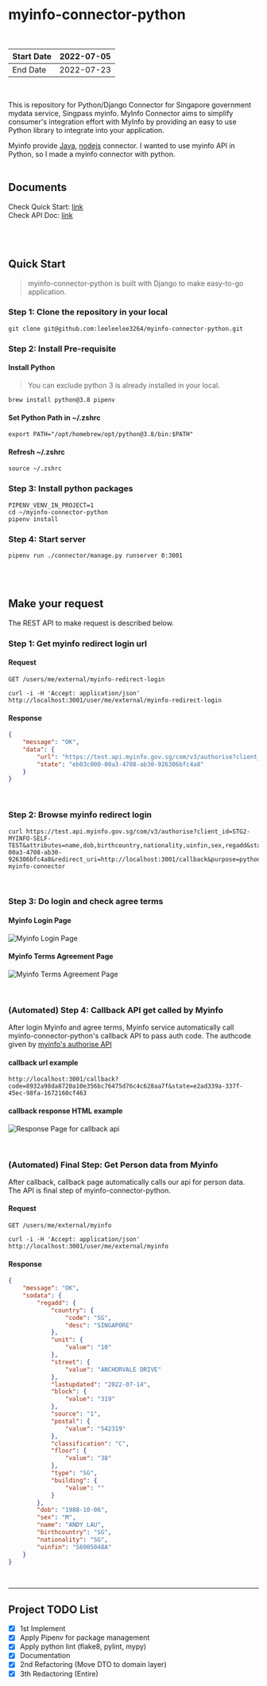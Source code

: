 # myinfo-connector-python

<br> 

| Start Date      | 2022-07-05                                          |
|-----------------|-----------------------------------------------------|
| End Date        | 2022-07-23                                          |
 
 <br> 
 
This is repository for Python/Django Connector for Singapore government mydata service, Singpass myinfo. 
MyInfo Connector aims to simplify consumer's integration effort with MyInfo by providing an easy to use Python library to integrate into your application.

Myinfo provide [Java](https://github.com/singpass/myinfo-connector-java), [nodejs](https://github.com/singpass/myinfo-connector-nodejs) connector. I wanted to use myinfo API in Python, so I made a myinfo connector with python.
<br> 
<br> 

## Documents 

Check Quick Start: [link](https://leelee-1.gitbook.io/myinfo-connector-python-api-doc/myinfo-connector-python-api/quick-start) <br> 
Check API Doc: [link](https://leelee-1.gitbook.io/myinfo-connector-python-api-doc/myinfo-connector-python-api/v1.0)


<br> 
<br> 

## Quick Start 

> myinfo-connector-python is built with Django to make easy-to-go application.


### Step 1: Clone the repository in your local


```
git clone git@github.com:leeleelee3264/myinfo-connector-python.git
```

### Step 2: Install Pre-requisite

#### Install Python

> You can exclude python 3 is already installed in your local.

```
brew install python@3.8 pipenv
```

#### Set Python Path in \~/.zshrc
```
export PATH="/opt/homebrew/opt/python@3.8/bin:$PATH"
```
#### Refresh \~/.zshrc&#x20;
```
source ~/.zshrc
```


### Step 3: Install python packages
```
PIPENV_VENV_IN_PROJECT=1 
cd ~/myinfo-connector-python
pipenv install 
```

### Step 4: Start server
```
pipenv run ./connector/manage.py runserver 0:3001
```
<br> 
<br> 

## Make your request
The REST API to make request is described below.

### Step 1: Get myinfo redirect login url

#### Request 
`GET /users/me/external/myinfo-redirect-login`

```
curl -i -H 'Accept: application/json' http://localhost:3001/user/me/external/myinfo-redirect-login
```

#### Response
```json
{
    "message": "OK",
    "data": {
        "url": "https://test.api.myinfo.gov.sg/com/v3/authorise?client_id=STG2-MYINFO-SELF-TEST&attributes=name,dob,birthcountry,nationality,uinfin,sex,regadd&state=eb03c000-00a3-4708-ab30-926306bfc4a8&redirect_uri=http://localhost:3001/callback&purpose=python-myinfo-connector",
        "state": "eb03c000-00a3-4708-ab30-926306bfc4a8"
    }
}
```

<br>

### Step 2: Browse myinfo redirect login

```
curl https://test.api.myinfo.gov.sg/com/v3/authorise?client_id=STG2-MYINFO-SELF-TEST&attributes=name,dob,birthcountry,nationality,uinfin,sex,regadd&state=eb03c000-00a3-4708-ab30-926306bfc4a8&redirect_uri=http://localhost:3001/callback&purpose=python-myinfo-connector
```

<br>

### Step 3: Do login and check agree terms

#### Myinfo Login Page
![Myinfo Login Page](https://3820993574-files.gitbook.io/~/files/v0/b/gitbook-x-prod.appspot.com/o/spaces%2FlInvAOhF8qXySERII8EX%2Fuploads%2FE6IjtdApO2Y4Vh0Jmv7F%2F%E1%84%89%E1%85%B3%E1%84%8F%E1%85%B3%E1%84%85%E1%85%B5%E1%86%AB%E1%84%89%E1%85%A3%E1%86%BA%202022-07-23%20%E1%84%8B%E1%85%A9%E1%84%8C%E1%85%A5%E1%86%AB%2010.18.51.png?alt=media&token=a5dea997-eaa6-4e97-a6d2-34d44874c174)


#### Myinfo Terms Agreement Page
![Myinfo Terms Agreement Page](https://3820993574-files.gitbook.io/~/files/v0/b/gitbook-x-prod.appspot.com/o/spaces%2FlInvAOhF8qXySERII8EX%2Fuploads%2F0Rkc1LoDTjZN6MelW1a6%2F%E1%84%89%E1%85%B3%E1%84%8F%E1%85%B3%E1%84%85%E1%85%B5%E1%86%AB%E1%84%89%E1%85%A3%E1%86%BA%202022-07-23%20%E1%84%8B%E1%85%A9%E1%84%8C%E1%85%A5%E1%86%AB%2010.19.35.png?alt=media&token=8a57d719-9333-40af-8fbc-af566b914471)

<br>

### (Automated) Step 4: Callback API get called by Myinfo

After login Myinfo and agree terms, Myinfo service automatically call myinfo-connector-python's callback API to pass auth code.
The authcode given by [myinfo's authorise API](https://public.cloud.myinfo.gov.sg/myinfo/api/myinfo-kyc-v3.2.2.html#operation/getauthorise)

#### callback url example

```
http://localhost:3001/callback?code=8932a98da8720a10e356bc76475d76c4c628aa7f&state=e2ad339a-337f-45ec-98fa-1672160cf463
```

#### callback response HTML example
![Response Page for callback api](https://3820993574-files.gitbook.io/~/files/v0/b/gitbook-x-prod.appspot.com/o/spaces%2FlInvAOhF8qXySERII8EX%2Fuploads%2FAR3Gcn5qGLw3XJOdDkUI%2F%E1%84%89%E1%85%B3%E1%84%8F%E1%85%B3%E1%84%85%E1%85%B5%E1%86%AB%E1%84%89%E1%85%A3%E1%86%BA%202022-07-23%20%E1%84%8B%E1%85%A9%E1%84%8C%E1%85%A5%E1%86%AB%2010.32.34.png?alt=media&token=88db50e3-c937-481d-93e1-0e69b4c7c16b)

<br>

### (Automated) Final Step: Get Person data from Myinfo

After callback, callback page automatically calls our api for person data. The API is final step of myinfo-connector-python.

#### Request 
`GET /users/me/external/myinfo`

```
curl -i -H 'Accept: application/json' http://localhost:3001/user/me/external/myinfo
```

#### Response 

```json
{
    "message": "OK",
    "sodata": {
        "regadd": {
            "country": {
                "code": "SG",
                "desc": "SINGAPORE"
            },
            "unit": {
                "value": "10"
            },
            "street": {
                "value": "ANCHORVALE DRIVE"
            },
            "lastupdated": "2022-07-14",
            "block": {
                "value": "319"
            },
            "source": "1",
            "postal": {
                "value": "542319"
            },
            "classification": "C",
            "floor": {
                "value": "38"
            },
            "type": "SG",
            "building": {
                "value": ""
            }
        },
        "dob": "1988-10-06",
        "sex": "M",
        "name": "ANDY LAU",
        "birthcountry": "SG",
        "nationality": "SG",
        "uinfin": "S6005048A"
    }
}
```




<br>
<hr> 


 ## Project TODO List 
- [x] 1st Implement 
- [x] Apply Pipenv for package management 
- [x] Apply python lint (flake8, pylint, mypy) 
- [x] Documentation 
- [x] 2nd Refactoring (Move DTO to domain layer)
- [x] 3th Redactoring (Entire)
